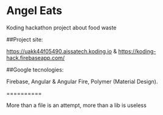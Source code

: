 Angel Eats
==========

Koding hackathon project about food waste

##Project site: 

https://uakk44f05490.aissatech.koding.io & https://koding-hack.firebaseapp.com/

##Google tecnologies: 

Firebase, Angular & Angular Fire, Polymer (Material Design).

==========

More than a file is an attempt, more than a lib is useless
